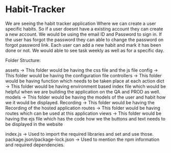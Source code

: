 # Habit-Tracker
We are seeing the habit tracker application
Where we can create a user specific habits.
So if a user doesnt have a existing account they can create a new account.
We would be using the email ID and Password to sign in.
If the user has forgot the password they can able to change the password on forgot password link.
Each user can add a new habit and mark it has been done or not.
We would able to see task weekly as well as for a specific day.

Folder Structure:

assets -> This folder would be having the css file and the js file
config -> This folder would be having the configuration file
controllers -> This folder would be having function which needs to be taken place at each action
dict -> This folder would be having environment based index file which would be helpful when we are building the application on the QA and PROD as well.
models -> This folder would be having the models of the user and habit how we it would be displayed.
Recording -> This folder would be having the Recording of the hosted application
routes -> This folder would be having routes which can be used at this application
views -> This folder would be having the ejs file which has the code how we the buttons and text needs to be displayed in the website

index.js -> Used to import the required libraries and set and use those.
package.json/package-lock.json -> Used to mention the npm information and required dependencies.